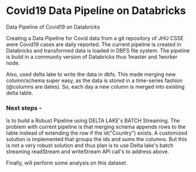 # Covid19 Data Pipeline on Databricks
Data Pipeline of Covid19 on Databricks  

Creating a Data Pipeline for Covid data from a git repository of JHU CSSE were Covid19 cases are daily reported. The current pipeline is created in Databricks and transformed data is loaded in DBFS file system. The pipeline is build in a community version of Databricks thus 1master and 1worker node. 

Also, used delta lake to write the data in dbfs. This made merging new column/schema super easy, as the data is stored in a time-series fashion (@columns are dates). So, each day a new column is merged into existing delta table. 

### Next steps - 
Is to build a Robust Pipeline using DELTA LAKE's BATCH Streaming. The problem with current pipeline is that merging schema appends rows to the table instead of extending the row if the id("Country") exists. A customized solution is implemented that groups the ids and sums the columns. But this is not a very robust solution and thus plan is to use Delta lake's batch streaming readStream and writeStream API call's to address above.

Finally, will perform some analysis on this dataset.
